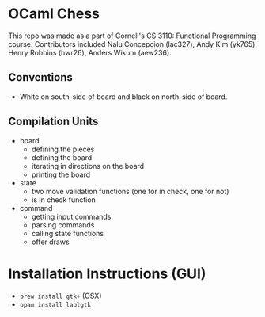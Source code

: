# OCaml Chess

This repo was made as a part of Cornell's CS 3110: Functional Programming
course. Contributors included Nalu Concepcion (lac327), Andy Kim (yk765), Henry
Robbins (hwr26), Anders Wikum (aew236).

## Conventions
- White on south-side of board and black on north-side of board.

## Compilation Units
- board
    - defining the pieces
    - defining the board
    - iterating in directions on the board
    - printing the board
- state
    - two move validation functions (one for in check, one for not)
    - is in check function
- command
    - getting input commands
    - parsing commands
    - calling state functions
    - offer draws

# Installation Instructions (GUI)

- `brew install gtk+` (OSX)
- `opam install lablgtk`
